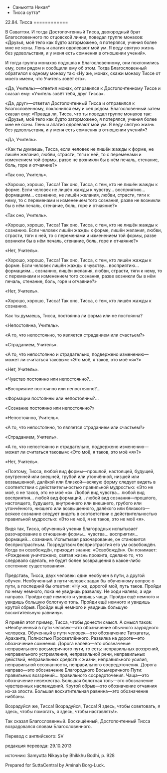 * Саньютта Никая*
* Тисса сутта*

22\.84\. Тисса
\=\=\=\=\=\=\=\=\=\=\=\=

В Саваттхи\. И тогда Достопочтенный Тисса, двоюродный брат Благословенного по отцовской линии, поведал группе монахов: «Друзья, моё тело как будто заторможено, я потерялся, учения более мне не ясны\. Лень и апатия одолевают мой ум\. Я веду святую жизнь без удовольствия, и у меня есть сомнения в отношении учений»\.

И тогда группа монахов подошла к Благословенному, они поклонились ему, сели рядом и сообщили ему об этом\. Тогда Благословенный обратился к одному монаху так: «Ну же, монах, скажи монаху Тиссе от моего имени, что Учитель зовёт его»\.

«Да, Учитель»—ответил монах, отправился к Достопочтенному Тиссе и сказал ему: «Учитель зовёт тебя, друг Тисса»\.

«Да, друг»—ответил Достопочтенный Тисса и отправился к Благословенному, поклонился ему и сел рядом\. Благословенный затем сказал ему: «Правда ли, Тисса, что ты поведал группе монахов так: «Друзья, моё тело как будто заторможено, я потерялся, учения более мне не ясны\. Лень и апатия одолевают мой ум\. Я веду святую жизнь без удовольствия, и у меня есть сомнения в отношении учений»?

«Да, Учитель»\.

«Как ты думаешь, Тисса, если человек не лишён жажды к форме, не лишён желания, любви, страсти, тяги к ней, то с переменами и изменением той формы, разве не возникли бы в нём печаль, стенание, боль, горе и отчаяние?»

«Так оно, Учитель»\.

«Хорошо, хорошо, Тисса\! Так оно, Тисса, с тем, кто не лишён жажды к форме\. Если человек не лишён жажды к чувству… восприятию… формациям… сознанию, не лишён желания, любви, страсти, тяги к нему, то с переменами и изменением того сознания, разве не возникли бы в нём печаль, стенание, боль, горе и отчаяние?»

«Так оно, Учитель»\.

«Хорошо, хорошо, Тисса\! Так оно, Тисса, с тем, кто не лишён жажды к сознанию\. Если человек лишён жажды к форме, лишён желания, любви, страсти, тяги к ней, то с переменами и изменением той формы, разве возникли бы в нём печаль, стенание, боль, горе и отчаяние?»

«Нет, Учитель»\.

«Хорошо, хорошо, Тисса\! Так оно, Тисса, с тем, кто лишён жажды к форме\. Если человек лишён жажды к чувству… восприятию… формациям… сознанию, лишён желания, любви, страсти, тяги к нему, то с переменами и изменением того сознания, разве возникли бы в нём печаль, стенание, боль, горе и отчаяние?»

«Нет, Учитель»\.

«Хорошо, хорошо, Тисса\! Так оно, Тисса, с тем, кто лишён жажды к сознанию\.

Как ты думаешь, Тисса, постоянна ли форма или не постоянна?

«Непостоянна, Учитель»\.

«А то, что непостоянно, то является страданием или счастьем?»

«Страданием, Учитель»\.

«А то, что непостоянно и страдательно, подвержено изменению—может ли считаться таковым: «Это моё, я таков, это моё «я»?»

«Нет, Учитель»\.

«Чувство постоянно или непостоянно?…

«Восприятие постоянно или непостоянно?…

«Формации постоянны или непостоянны?…

«Сознание постоянно или непостоянно?»

«Непостоянно, Учитель»\.

«А то, что непостоянно, то является страданием или счастьем?»

«Страданием, Учитель»\.

«А то, что непостоянно и страдательно, подвержено изменению—может ли считаться таковым: «Это моё, я таков, это моё «я»?»

«Нет, Учитель»\.

«Поэтому, Тисса, любой вид формы—прошлой, настоящей, будущей, внутренней или внешней, грубой или утончённой, низшей или возвышенной, далёкой или близкой—всякую форму следует видеть в соответствии с действительностью правильной мудростью: «Это не моё, я не таков, это не моё «я»\. Любой вид чувства… любой вид восприятия… любой вид формаций… любой вид сознания—прошлого, настоящего, будущего, внутреннего или внешнего, грубого или утончённого, низшего или возвышенного, далёкого или близкого—всякое сознание следует видеть в соответствии с действительностью правильной мудростью: «Это не моё, я не таков, это не моё «я»\.

Видя так, Тисса, обученный ученик Благородных испытывает разочарование в отношении формы… чувства… восприятия… формаций… сознания\. Испытывая разочарование, он становится беспристрастным\. Посредством беспристрастия его ум освобождён\. Когда он освобождён, приходит знание: «Освобождён»\. Он понимает: «Рождение уничтожено, святая жизнь прожита, сделано то, что следовало сделать, не будет более возвращения в какое\-либо состояние существования»\.

Представь, Тисса, двух человек: один необучен в пути, а другой обучен\. Необученный в пути человек задал бы обученному вопрос о пути, а последний бы ответил: «Ну же, дорогой мой, путь таков\. Пройди по нему немного, пока не увидишь развилку\. Не ходи налево, а иди направо\. Пройди ещё немного и увидишь чащу\. Пройди ещё немного и увидишь большую болотную топь\. Пройди ещё немного и увидишь крутой обрыв\. Пройди ещё немного и увидишь большую восхитительную равнину»\.

Я привёл этот пример, Тисса, чтобы донести смысл\. А смысл таков: «Необученный в пути человек—это обозначение обычного заурядного человека\. Обученный в пути человек—это обозначение Татхагаты, Араханта, Полностью Просветлённого\. Развилка на дороге—это обозначение сомнения\. Дорога налево—это обозначение неправильного восьмеричного пути, то есть: неправильных воззрений, неправильного устремления, неправильной речи, неправильных действий, неправильных средств к жизни, неправильного усилия, неправильной осознанности, неправильного сосредоточения\. Дорога направо—это обозначение Благородного Восьмеричного Пути: правильных воззрений… правильного сосредоточения\. Чаща—это обозначение невежества\. Большая болотная топь—это обозначение чувственных наслаждений\. Крутой обрыв—это обозначение отчаяния из\-за злости\. Большая восхитительная равнина—это обозначение ниббаны\.

Возрадуйся же, Тисса\! Возрадуйся, Тисса\! Я здесь, чтобы советовать, я здесь, чтобы помогать, я здесь, чтобы наставлять\!»\.

Так сказал Благословенный\. Восхищённый, Достопочтенный Тисса возрадовался словам Благословенного\.

Перевод с английского: SV

редакция перевода: 29\.10\.2013

источник: Samyutta Nikaya by Bhikkhu Bodhi, p\. 928

Prepared for SuttaCentral by Aminah Borg\-Luck\.